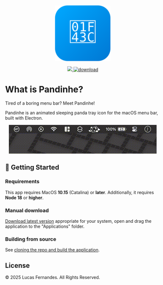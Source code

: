<p align="center">
  <img src="assets/icon.svg" alt="Pandinhe" width="180" height="180"/>
</p>
<p align="center">
  <a href="">
    <img src="https://img.shields.io/badge/from-Brazil_with_%E2%99%A5%EF%B8%8F-blue">
  </a>
  <a href="">
    <img src="https://img.shields.io/badge/download-latest-success.svg" alt="download">
  </a>
</p>

# What is Pandinhe?

Tired of a boring menu bar? Meet Pandinhe!

Pandinhe is an animated sleeping panda tray icon for the macOS menu bar, built
with Electron.

<p align="center">
  <img src="./assets/menubar_sprawling_panda.gif">
</p>




## 🚀 Getting Started

### Requirements 

This app requires MacOS **10.15** (Catalina) or **later**. Additionally, it
requires **Node 18** or **higher**.

### Manual download

[Download latest version](https://github.com/lsfernandes92/panda-tray/releases/latest)
appropriate for your system, open and drag the application to the "Applications"
folder.

### Building from source

See [cloning the repo and build the application](./docs/cloning%20the%20repo%20and%20distributing%20the%20application.md).




## License

© 2025 Lucas Fernandes. All Rights Reserved.